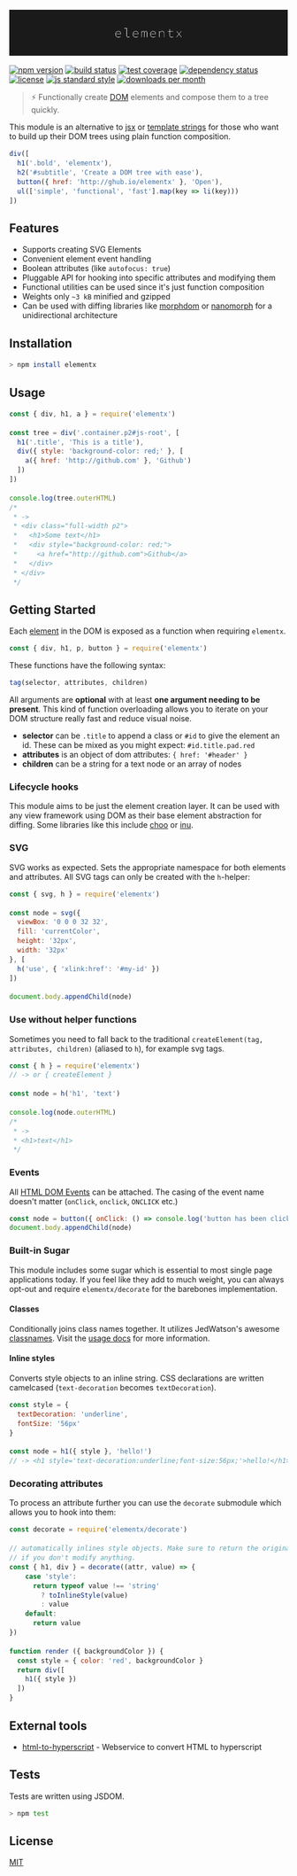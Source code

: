 

![logo](./logo.png)

[![npm version][version-image]][version-url]
[![build status][travis-image]][travis-url]
[![test coverage][codecov-image]][codecov-url]
[![dependency status][david-image]][david-url]
[![license][license-image]][license-url]
[![js standard style][standard-image]][standard-url]
[![downloads per month][downloads-image]][downloads-url]

> ​:zap:​ Functionally create [DOM](https://de.wikipedia.org/wiki/Document_Object_Model) elements and compose them to a tree quickly.

This module is an alternative to [jsx](https://facebook.github.io/react/docs/jsx-in-depth.html) or [template strings](https://github.com/shama/bel) for those who want to build up their DOM trees using plain function composition.

```js
div([
  h1('.bold', 'elementx'),
  h2('#subtitle', 'Create a DOM tree with ease'),
  button({ href: 'http://ghub.io/elementx' }, 'Open'),
  ul(['simple', 'functional', 'fast'].map(key => li(key)))
])
```

## Features

* Supports creating SVG Elements
* Convenient element event handling
* Boolean attributes (like `autofocus: true`)
* Pluggable API for hooking into specific attributes and modifying them
* Functional utilities can be used since it's just function composition
* Weights only `~3 kB` minified and gzipped
* Can be used with diffing libraries like [morphdom](https://github.com/patrick-steele-idem/morphdom) or [nanomorph](https://github.com/yoshuawuyts/nanomorph) for a unidirectional architecture

## Installation

```bash
> npm install elementx
```

## Usage

```js
const { div, h1, a } = require('elementx')

const tree = div('.container.p2#js-root', [
  h1('.title', 'This is a title'),
  div({ style: 'background-color: red;' }, [
    a({ href: 'http://github.com' }, 'Github')
  ])
])

console.log(tree.outerHTML)
/*
 * ->
 * <div class="full-width p2">
 *   <h1>Some text</h1>
 *   <div style="background-color: red;">
 *     <a href="http://github.com">Github</a>
 *   </div>
 * </div>
 */
```

## Getting Started

Each [element](https://github.com/ohanhi/hyperscript-helpers/blob/master/src/index.js#L26-L38) in the DOM is exposed as a function when requiring `elementx`.

```js
const { div, h1, p, button } = require('elementx')
```

These functions have the following syntax:

```js
tag(selector, attributes, children)
```

All arguments are **optional** with at least **one argument needing to be present**. This kind of function overloading allows you to iterate on your DOM structure really fast and reduce visual noise.

* **selector** can be `.title` to append a class or `#id` to give the element an id. These can be mixed as you might expect: `#id.title.pad.red`
* **attributes** is an object of dom attributes: `{ href: '#header' }`
* **children** can be a string for a text node or an array of nodes

### Lifecycle hooks

This module aims to be just the element creation layer. It can be used with any view framework using DOM as their base element abstraction for diffing. Some libraries like this include [choo](https://github.com/yoshuawuyts/choo) or [inu](https://github.com/ahdinosaur/inu).

### SVG

SVG works as expected. Sets the appropriate namespace for both elements and attributes. All SVG tags can only be created with the `h`-helper:

```js
const { svg, h } = require('elementx')

const node = svg({
  viewBox: '0 0 0 32 32',
  fill: 'currentColor',
  height: '32px',
  width: '32px'
}, [
  h('use', { 'xlink:href': '#my-id' })
])

document.body.appendChild(node)
```

### Use without helper functions

Sometimes you need to fall back to the traditional `createElement(tag, attributes, children)` (aliased to `h`), for example svg tags.

```js
const { h } = require('elementx')
// -> or { createElement }

const node = h('h1', 'text')

console.log(node.outerHTML)
/* 
 * ->
 * <h1>text</h1>
 */
```

### Events

All [HTML DOM Events](https://developer.mozilla.org/en-US/docs/Web/Events) can be attached. The casing of the event name doesn't matter (`onClick`, `onclick`, `ONCLICK` etc.)

```js
const node = button({ onClick: () => console.log('button has been clicked') })
document.body.appendChild(node)
```

### Built-in Sugar

This module includes some sugar which is essential to most single page applications today. If you feel like they add to much weight, you can always opt-out and require `elementx/decorate` for the barebones implementation.

#### Classes

Conditionally joins class names together. It utilizes JedWatson's awesome [classnames](https://github.com/JedWatson/classnames). Visit the [usage docs](https://github.com/JedWatson/classnames#usage) for more information.

#### Inline styles

Converts style objects to an inline string. CSS declarations are written camelcased (`text-decoration` becomes `textDecoration`).

```js
const style = {
  textDecoration: 'underline',
  fontSize: '56px'
}

const node = h1({ style }, 'hello!')
// -> <h1 style='text-decoration:underline;font-size:56px;'>hello!</h1>
```

### Decorating attributes

To process an attribute further you can use the `decorate` submodule which allows you to hook into them:

```js
const decorate = require('elementx/decorate')

// automatically inlines style objects. Make sure to return the original value
// if you don't modify anything.
const { h1, div } = decorate((attr, value) => {
    case 'style':
      return typeof value !== 'string'
        ? toInlineStyle(value)
        : value
    default:
      return value
})

function render ({ backgroundColor }) {
  const style = { color: 'red', backgroundColor }
  return div([
    h1({ style })
  ])
}
```

## External tools

* [html-to-hyperscript](html-to-hyperscript.paqmind.com) - Webservice to convert HTML to hyperscript

## Tests

Tests are written using JSDOM.

```bash
> npm test
```

## License

[MIT][license-url]

[travis-image]: https://img.shields.io/travis/queckezz/elementx.svg?style=flat-square
[travis-url]: https://travis-ci.org/queckezz/elementx

[version-image]: https://img.shields.io/npm/v/elementx.svg?style=flat-square
[version-url]: https://npmjs.org/package/elementx

[codecov-image]: https://img.shields.io/codecov/c/github/queckezz/elementx/master.svg?style=flat-square
[codecov-url]: https://codecov.io/github/queckezz/elementx

[downloads-image]: https://img.shields.io/npm/dm/elementx.svg?style=flat-square
[downloads-url]: https://npmjs.org/package/elementx

[david-image]: http://img.shields.io/david/queckezz/elementx.svg?style=flat-square
[david-url]: https://david-dm.org/queckezz/elementx

[standard-image]: https://img.shields.io/badge/code-standard-brightgreen.svg?style=flat-square
[standard-url]: https://github.com/feross/standard

[license-image]: http://img.shields.io/npm/l/elementx.svg?style=flat-square
[license-url]: ./license